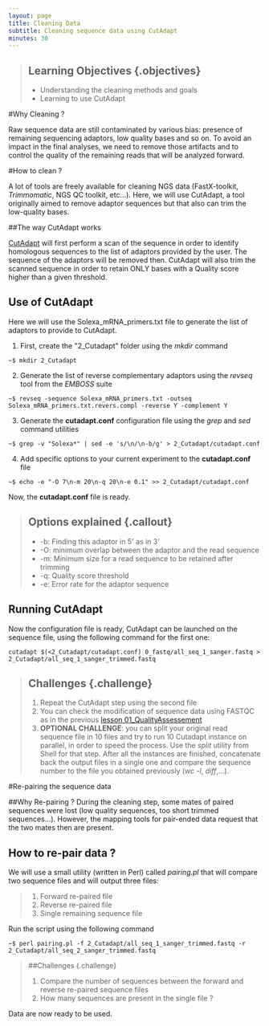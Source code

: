 ```yaml
---
layout: page
title: Cleaning Data
subtitle: Cleaning sequence data using CutAdapt
minutes: 30
---
```

> ## Learning Objectives {.objectives}
>
> * Understanding the cleaning methods and goals
> * Learning to use CutAdapt

#Why Cleaning ?

Raw sequence data are still contaminated by various bias: presence of remaining sequencing adaptors, low quality bases and so on. To avoid an impact in the final analyses, we need to remove those artifacts and to control the quality of the remaining reads that will be analyzed forward.

#How to clean ?

A lot of tools are freely available for cleaning NGS data (FastX-toolkit, *Trimmomatic*, NGS QC toolkit, etc...). Here, we will use CutAdapt, a tool originally aimed to remove adaptor sequences but that also can trim the low-quality bases.

##The way CutAdapt works

[CutAdapt][cutadaptLink] will first perform a scan of the sequence in order to identify homologous sequences to the list of adaptors provided by the user. The sequence of the adaptors will be removed then. CutAdapt will also trim the scanned sequence in order to retain ONLY bases with a Quality score higher than a given threshold.

## Use of CutAdapt

Here we will use the Solexa_mRNA_primers.txt file to generate the list of adaptors to provide to CutAdapt.

1. First, create the "2_Cutadapt" folder using the *mkdir* command
~~~{.bash}
~$ mkdir 2_Cutadapt
~~~
2. Generate the list of reverse complementary adaptors using the *revseq* tool from the *EMBOSS* suite
~~~{.bash}
~$ revseq -sequence Solexa_mRNA_primers.txt -outseq Solexa_mRNA_primers.txt.revers.compl -reverse Y -complement Y
~~~
3. Generate the **cutadapt.conf** configuration file using the *grep* and *sed* command utilities
~~~{.bash}
~$ grep -v "Solexa*" | sed -e 's/\n/\n-b/g' > 2_Cutadapt/cutadapt.conf
~~~
4. Add specific options to your current experiment to the **cutadapt.conf** file
~~~{.bash}
~$ echo -e "-O 7\n-m 20\n-q 20\n-e 0.1" >> 2_Cutadapt/cutadapt.conf
~~~

Now, the **cutadapt.conf** file is ready.

> ## Options explained {.callout}
>
> * -b: Finding this adaptor in 5' as in 3'
> * -O: minimum overlap between the adaptor and the read sequence
> * -m: Minimum size for a read sequence to be retained after trimming
> * -q: Quality score threshold
> * -e: Error rate for the adaptor sequence

## Running CutAdapt

Now the configuration file is ready, CutAdapt can be launched on the sequence file, using the following command for the first one:

~~~{.bash}
cutadapt $(<2_Cutadapt/cutadapt.conf) 0_fastq/all_seq_1_sanger.fastq > 2_Cutadapt/all_seq_1_sanger_trimmed.fastq
~~~

> ## Challenges {.challenge}
>
> 1. Repeat the CutAdapt step using the second file
> 2. You can check the modification of sequence data using FASTQC as in the previous [lesson 01_QualityAssessement][lesson01NGS]
> 3. **OPTIONAL CHALLENGE**: you can split your original read sequence file in 10 files and try to run 10 Cutadapt instance on parallel, in order to speed the process. Use the *split* utility from Shell for that step. After all the instances are finished, concatenate back the output files in a single one and compare the sequence number to the file you obtained previously (*wc -l*, *diff*,...).

#Re-pairing the sequence data

##Why Re-pairing ?
During the cleaning step, some mates of paired sequences were lost (low quality sequences, too short trimmed sequences...). However, the mapping tools for pair-ended data request that the two mates then are present.

## How to re-pair data ?

We will use a small utility (written in Perl) called *pairing.pl* that will compare two sequence files and will output three files:

> 1. Forward re-paired file
> 2. Reverse re-paired file
> 3. Single remaining sequence file

Run the script using the following command

~~~{.bash}
~$ perl pairing.pl -f 2_Cutadapt/all_seq_1_sanger_trimmed.fastq -r 2_Cutadapt/all_seq_2_sanger_trimmed.fastq
~~~

> ##Challenges {.challenge}
>
> 1. Compare the number of sequences between the forward and reverse re-paired sequence files
> 2. How many sequences are present in the single file ?

Data are now ready to be used.



[cutadaptLink]: https://code.google.com/p/cutadapt/
[lesson01NGS]: 01_QualityAssessment.md
